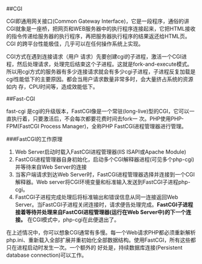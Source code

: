##CGI  

CGI即通用网关接口(Common Gateway Interface)，它是一段程序，通俗的讲CGI就象是一座桥，把网页和WEB服务器中的执行程序连接起来，它把HTML接收的指令传递给服务器的执行程序，再把服务器执行程序的结果返还给HTML页。CGI 的跨平台性能极佳，几乎可以在任何操作系统上实现。

CGI方式在遇到连接请求（用户 请求）先要创建cgi的子进程，激活一个CGI进程，然后处理请求，处理完后结束这个子进程。这就是fork-and-execute模式。所以用cgi方式的服务器有多少连接请求就会有多少cgi子进程，子进程反复加载是cgi性能低下的主要原因。都会当用户请求数量非常多时，会大量挤占系统的资源如内 存，CPU时间等，造成效能低下。  


##Fast-CGI

fast-cgi 是cgi的升级版本，FastCGI像是一个常驻(long-live)型的CGI，它可以一直执行着，只要激活后，不会每次都要花费时间去fork一 次。PHP使用PHP-FPM(FastCGI Process Manager)，全称PHP FastCGI进程管理器进行管理。

###FastCGI的工作原理
1. Web Server启动时载入FastCGI进程管理器(IIS ISAPI或Apache Module)  
2. FastCGI进程管理器自身初始化，启动多个CGI解释器进程(可见多个php-cgi)并等待来自Web Server的连接  
3. 当客户端请求到达Web Server时，FastCGI进程管理器选择并连接到一个CGI解释器。Web server将CGI环境变量和标准输入发送到FastCGI子进程php-cgi。  
4. FastCGI子进程完成处理后将标准输出和错误信息从同一连接返回Web Server。当FastCGI子进程关闭连接时，请求便告处理完成。**FastCGI子进程接着等待并处理来自FastCGI进程管理器(运行在Web Server中)的下一个连接。** 在CGI模式中，php-cgi在此便退出了。  

在上述情况中，你可以想象CGI通常有多慢。每一个Web请求PHP都必须重新解析php.ini、重新载入全部扩展并重初始化全部数据结构。使用FastCGI，所有这些都只在进程启动时发生一次。一个额外的 好处是，持续数据库连接(Persistent database connection)可以工作。
